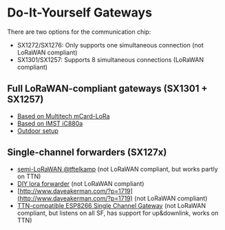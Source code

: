 # Do-It-Yourself Gateways

There are two options for the communication chip:
* SX1272/SX1276: Only supports one simultaneous connection (not LoRaWAN compliant)
* SX1301/SX1257: Supports 8 simultaneous connections (LoRaWAN compliant)

## Full LoRaWAN-compliant gateways (SX1301 + SX1257)
* [Based on Multitech mCard-LoRa](https://github.com/mirakonta/lora_gateway/wiki)
* [Based on IMST iC880a](https://github.com/ttn-zh/ic880a-gateway/wiki)
* [Outdoor setup](http://www.meiland.nl/2015/12/outdoor-lora-gateway/)

## Single-channel forwarders (SX127x)
* [semi-LoRaWAN @tftelkamp](https://github.com/tftelkamp/single_chan_pkt_fwd) (not LoRaWAN compliant, but works partly on TTN)
* [DIY lora forwarder](http://cpham.perso.univ-pau.fr/LORA/RPIgateway.html) (not LoRaWAN compliant)
* [http://www.daveakerman.com/?p=1719](http://www.daveakerman.com/?p=1719) (not LoRaWAN compliant)
* [TTN-compatible ESP8266 Single Channel Gateway](https://github.com/JaapBraam/LoRaWanGateway) (not LoRaWAN compliant, but listens on all SF, has support for up&downlink, works on TTN)